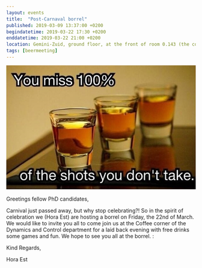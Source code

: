 ```yaml
---
layout: events
title:  "Post-Carnaval borrel"
published: 2019-03-09 13:37:00 +0200
begindatetime: 2019-03-22 17:30 +0200
enddatetime: 2019-03-22 21:00 +0200
location: Gemini-Zuid, ground floor, at the front of room 0.143 (the coffee corner of the Dynamics and Control department)
tags: [beermeeting]
---
```

![You miss shots you dont take](image/event/you_miss_shots_you_dont_take.jpg)

Greetings fellow PhD candidates,

Carnival just passed away, but why stop celebrating?! So in the spirit of celebration we (Hora Est) are hosting a borrel on Friday, the 22nd of March. We would like to invite you all to come join us at the Coffee corner of the Dynamics and Control department for a laid back evening with free drinks some games and fun. We hope to see you all at the borrel. :

Kind Regards,

Hora Est
